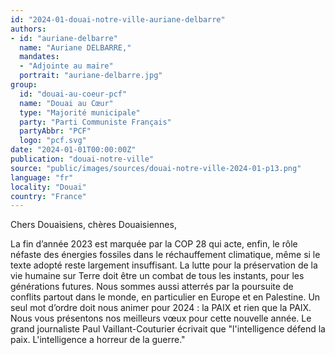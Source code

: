 ```yaml
---
id: "2024-01-douai-notre-ville-auriane-delbarre"
authors:
- id: "auriane-delbarre"
  name: "Auriane DELBARRE,"
  mandates: 
  - "Adjointe au maire"
  portrait: "auriane-delbarre.jpg"
group:
  id: "douai-au-coeur-pcf"
  name: "Douai au Cœur"
  type: "Majorité municipale"
  party: "Parti Communiste Français"
  partyAbbr: "PCF"
  logo: "pcf.svg"
date: "2024-01-01T00:00:00Z"
publication: "douai-notre-ville"
source: "public/images/sources/douai-notre-ville-2024-01-p13.png"
language: "fr"
locality: "Douai"
country: "France"
---
```


Chers Douaisiens, chères Douaisiennes,

La fin d’année 2023 est marquée par la COP 28 qui acte, enfin, le rôle néfaste des énergies fossiles dans le réchauffement climatique, même si le texte adopté reste largement insuffisant.
La lutte pour la préservation de la vie humaine sur Terre doit être un combat de tous les instants, pour les générations futures.
Nous sommes aussi atterrés par la poursuite de conflits partout dans le monde, en particulier en Europe et en Palestine. Un seul mot d’ordre doit nous animer pour 2024 : la PAIX et rien que la PAIX.
Nous vous présentons nos meilleurs vœux pour cette nouvelle année.
Le grand journaliste Paul Vaillant-Couturier écrivait que "l'intelligence défend la paix. L'intelligence a horreur de la guerre."
